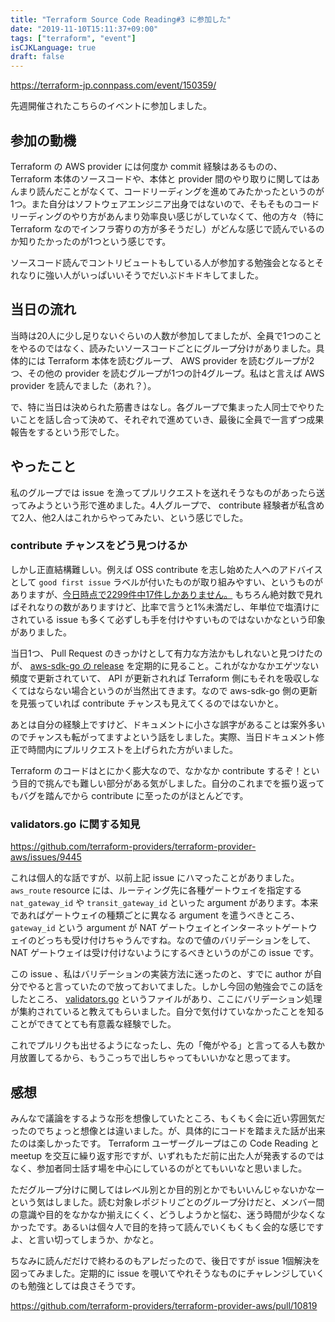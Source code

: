 ```yaml
---
title: "Terraform Source Code Reading#3 に参加した"
date: "2019-11-10T15:11:37+09:00"
tags: ["terraform", "event"]
isCJKLanguage: true
draft: false
---
```


https://terraform-jp.connpass.com/event/150359/

先週開催されたこちらのイベントに参加しました。

## 参加の動機

Terraform の AWS provider には何度か commit 経験はあるものの、 Terraform 本体のソースコードや、本体と provider 間のやり取りに関してはあんまり読んだことがなくて、コードリーディングを進めてみたかったというのが1つ。また自分はソフトウェアエンジニア出身ではないので、そもそものコードリーディングのやり方があんまり効率良い感じがしていなくて、他の方々（特に Terraform なのでインフラ寄りの方が多そうだし）がどんな感じで読んでいるのか知りたかったのが1つという感じです。

ソースコード読んでコントリビュートもしている人が参加する勉強会となるとそれなりに強い人がいっぱいいそうでだいぶドキドキしてました。

## 当日の流れ

当時は20人に少し足りないぐらいの人数が参加してましたが、全員で1つのことをやるのではなく、読みたいソースコードごとにグループ分けがありました。具体的には Terraform 本体を読むグループ、 AWS provider を読むグループが2つ、その他の provider を読むグループが1つの計4グループ。私はと言えば AWS provider を読んでました（あれ？）。

で、特に当日は決められた筋書きはなし。各グループで集まった人同士でやりたいことを話し合って決めて、それぞれで進めていき、最後に全員で一言ずつ成果報告をするという形でした。

## やったこと

私のグループでは issue を漁ってプルリクエストを送れそうなものがあったら送ってみようという形で進めました。4人グループで、 contribute 経験者が私含めて2人、他2人はこれからやってみたい、という感じでした。

### contribute チャンスをどう見つけるか

しかし正直結構難しい。例えば OSS contribute を志し始めた人へのアドバイスとして `good first issue` ラベルが付いたものが取り組みやすい、というものがありますが、[今日時点で2299件中17件しかありません。](https://github.com/terraform-providers/terraform-provider-aws/labels/good%20first%20issue) もちろん絶対数で見ればそれなりの数がありますけど、比率で言うと1%未満だし、年単位で塩漬けにされている issue も多くて必ずしも手を付けやすいものではないかなという印象がありました。

当日1つ、 Pull Request のきっかけとして有力な方法かもしれないと見つけたのが、 [aws-sdk-go の release](https://github.com/aws/aws-sdk-go/releases) を定期的に見ること。これがなかなかエゲツない頻度で更新されていて、 API が更新されれば Terraform 側にもそれを吸収しなくてはならない場合というのが当然出てきます。なので aws-sdk-go 側の更新を見張っていれば contribute チャンスも見えてくるのではないかと。

あとは自分の経験上ですけど、ドキュメントに小さな誤字があることは案外多いのでチャンスも転がってますよという話をしました。実際、当日ドキュメント修正で時間内にプルリクエストを上げられた方がいました。

Terraform のコードはとにかく膨大なので、なかなか contribute するぞ！という目的で挑んでも難しい部分がある気がしました。自分のこれまでを振り返ってもバグを踏んでから contribute に至ったのがほとんどです。

### validators.go に関する知見

https://github.com/terraform-providers/terraform-provider-aws/issues/9445

これは個人的な話ですが、以前上記 issue にハマったことがありました。 `aws_route` resource には、ルーティング先に各種ゲートウェイを指定する `nat_gateway_id` や `transit_gateway_id` といった argument があります。本来であればゲートウェイの種類ごとに異なる argument を遣うべきところ、 `gateway_id` という argument が NAT ゲートウェイとインターネットゲートウェイのどっちも受け付けちゃうんですね。なので値のバリデーションをして、 NAT ゲートウェイは受け付けないようにするべきというのがこの issue です。

この issue 、私はバリデーションの実装方法に迷ったのと、すでに author が自分でやると言っていたので放っておいてました。しかし今回の勉強会でこの話をしたところ、 [validators.go](https://github.com/terraform-providers/terraform-provider-aws/blob/master/aws/validators.go) というファイルがあり、ここにバリデーション処理が集約されていると教えてもらいました。自分で気付けていなかったことを知ることができてとても有意義な経験でした。

これでプルリクも出せるようになったし、先の「俺がやる」と言ってる人も数か月放置してるから、もうこっちで出しちゃってもいいかなと思ってます。

## 感想

みんなで議論をするような形を想像していたところ、もくもく会に近い雰囲気だったのでちょっと想像とは違いました。が、具体的にコードを踏まえた話が出来たのは楽しかったです。 Terraform ユーザーグループはこの Code Reading と meetup を交互に繰り返す形ですが、いずれもただ前に出た人が発表するのではなく、参加者同士話す場を中心にしているのがとてもいいなと思いました。

ただグループ分けに関してはレベル別とか目的別とかでもいいんじゃないかなーという気はしました。読む対象レポジトリごとのグループ分けだと、メンバー間の意識や目的をなかなか揃えにくく、どうしようかと悩む、迷う時間が少なくなかったです。あるいは個々人で目的を持って読んでいくもくもく会的な感じですよ、と言い切ってしまうか、かなと。

ちなみに読んだだけで終わるのもアレだったので、後日ですが issue 1個解決を図ってみました。定期的に issue を覗いてやれそうなものにチャレンジしていくのも勉強としては良さそうです。

https://github.com/terraform-providers/terraform-provider-aws/pull/10819
